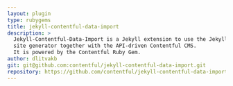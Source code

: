 ```yaml
---
layout: plugin
type: rubygems
title: jekyll-contentful-data-import
description: >
  Jekyll-Contentful-Data-Import is a Jekyll extension to use the Jekyll static
  site generator together with the API-driven Contentful CMS.
  It is powered by the Contentful Ruby Gem.
author: dlitvakb
git: git@github.com:contentful/jekyll-contentful-data-import.git
repository: https://github.com/contentful/jekyll-contentful-data-import
---
```

